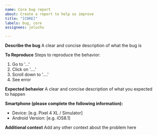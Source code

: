```yaml
---
name: Core bug report
about: Create a report to help us improve
title: "[CORE]"
labels: bug, core
assignees: jeluchu

---
```


**Describe the bug**
A clear and concise description of what the bug is

**To Reproduce**
Steps to reproduce the behavior:
1. Go to '...'
2. Click on '....'
3. Scroll down to '....'
4. See error

**Expected behavior**
A clear and concise description of what you expected to happen

**Smartphone (please complete the following information):**
 - Device: [e.g. Pixel 4 XL / Simulator]
 - Android Version: [e.g. iOS8.1]

**Additional context**
Add any other context about the problem here
